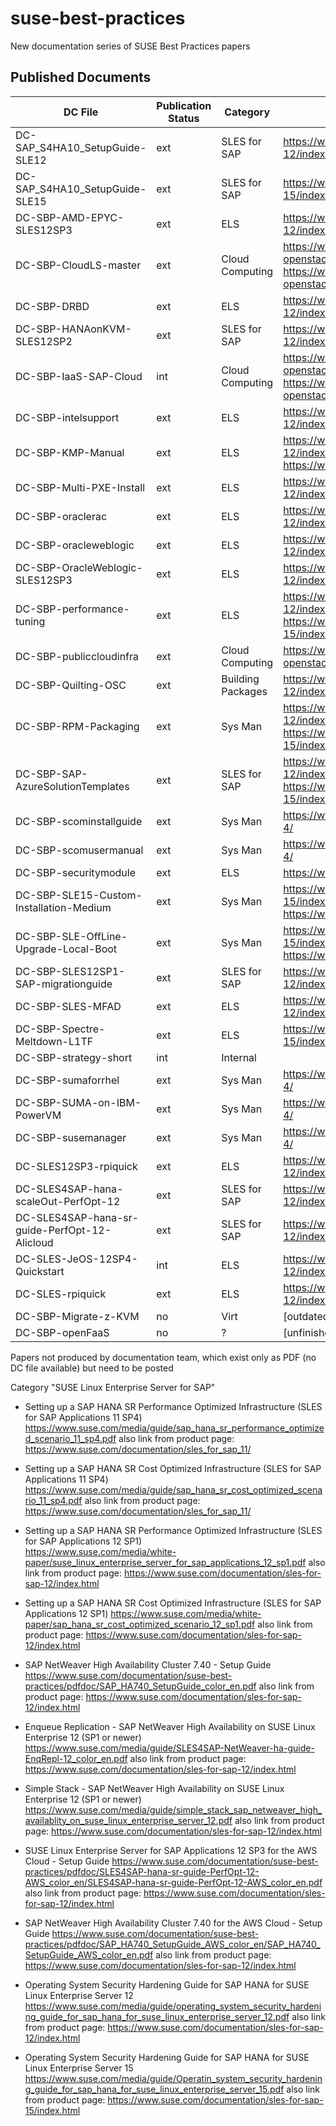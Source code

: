 # suse-best-practices
New documentation series of SUSE Best Practices papers

## Published Documents

| DC File | Publication Status | Category | Product page links |
| ------- | ------------------ | -------- | ------------------ |
| DC-SAP_S4HA10_SetupGuide-SLE12 | ext | SLES for SAP | https://www.suse.com/documentation/sles-for-sap-12/index.html |
| DC-SAP_S4HA10_SetupGuide-SLE15 | ext | SLES for SAP | https://www.suse.com/documentation/sles-for-sap-15/index.html |
| DC-SBP-AMD-EPYC-SLES12SP3 | ext | ELS | https://www.suse.com/documentation/sles-12/index.html |
| DC-SBP-CloudLS-master | ext | Cloud Computing | https://www.suse.com/documentation/suse-openstack-cloud-9/index.html, https://www.suse.com/documentation/suse-openstack-cloud-8/  |
| DC-SBP-DRBD | ext | ELS | https://www.suse.com/documentation/sles-12/index.html |
| DC-SBP-HANAonKVM-SLES12SP2 | ext | SLES for SAP | https://www.suse.com/documentation/sles-for-sap-12/index.html |
| DC-SBP-IaaS-SAP-Cloud | int | Cloud Computing | https://www.suse.com/documentation/suse-openstack-cloud-9/index.html, https://www.suse.com/documentation/suse-openstack-cloud-8/ |
| DC-SBP-intelsupport | ext | ELS | https://www.suse.com/documentation/sles-12/index.html |
| DC-SBP-KMP-Manual | ext | ELS | https://www.suse.com/documentation/sles-12/index.html, https://www.suse.com/documentation/sled-12/ |
| DC-SBP-Multi-PXE-Install | ext | ELS | https://www.suse.com/documentation/sles-12/index.html |
| DC-SBP-oraclerac | ext | ELS | https://www.suse.com/documentation/sles-12/index.html |
| DC-SBP-oracleweblogic | ext | ELS | https://www.suse.com/documentation/sles-12/index.html |
| DC-SBP-OracleWeblogic-SLES12SP3 | ext | ELS | https://www.suse.com/documentation/sles-12/index.html |
| DC-SBP-performance-tuning | ext | ELS | https://www.suse.com/documentation/sles-12/index.html, https://www.suse.com/documentation/sles-15/index.html  |
| DC-SBP-publiccloudinfra | ext | Cloud Computing | https://www.suse.com/documentation/suse-openstack-cloud-7/ |
| DC-SBP-Quilting-OSC | ext | Building Packages | https://www.suse.com/documentation/sles-12/index.html |
| DC-SBP-RPM-Packaging | ext | Sys Man | https://www.suse.com/documentation/sles-12/index.html, https://www.suse.com/documentation/sles-15/index.html |
| DC-SBP-SAP-AzureSolutionTemplates | ext | SLES for SAP | https://www.suse.com/documentation/sles-for-sap-12/index.html, https://www.suse.com/documentation/sles-for-sap-15/index.html |
| DC-SBP-scominstallguide | ext | Sys Man | https://www.suse.com/documentation/suse-manager-4/ |
| DC-SBP-scomusermanual | ext | Sys Man | https://www.suse.com/documentation/suse-manager-4/ |
| DC-SBP-securitymodule | ext | ELS | https://www.suse.com/documentation/sles11/index.html |
| DC-SBP-SLE15-Custom-Installation-Medium | ext | Sys Man | https://www.suse.com/documentation/sles-15/index.html, https://www.suse.com/documentation/sled-15/ |
| DC-SBP-SLE-OffLine-Upgrade-Local-Boot | ext | Sys Man | https://www.suse.com/documentation/sles-15/index.html, https://www.suse.com/documentation/sled-15/ |
| DC-SBP-SLES12SP1-SAP-migrationguide | ext | SLES for SAP | https://www.suse.com/documentation/sles-for-sap-12/index.html |
| DC-SBP-SLES-MFAD | ext | ELS | https://www.suse.com/documentation/sles-12/index.html |
| DC-SBP-Spectre-Meltdown-L1TF | ext | ELS | https://www.suse.com/documentation/sles-15/index.html plus all other SLE-based products |
| DC-SBP-strategy-short | int | Internal |
| DC-SBP-sumaforrhel | ext | Sys Man | https://www.suse.com/documentation/suse-manager-4/ |
| DC-SBP-SUMA-on-IBM-PowerVM | ext | Sys Man | https://www.suse.com/documentation/suse-manager-4/ |
| DC-SBP-susemanager | ext | Sys Man | https://www.suse.com/documentation/suse-manager-4/ |
| DC-SLES12SP3-rpiquick | ext | ELS | https://www.suse.com/documentation/sles-12/index.html |
| DC-SLES4SAP-hana-scaleOut-PerfOpt-12 | ext | SLES for SAP | https://www.suse.com/documentation/sles-for-sap-12/index.html |
| DC-SLES4SAP-hana-sr-guide-PerfOpt-12-Alicloud | ext | SLES for SAP | https://www.suse.com/documentation/sles-for-sap-12/index.html |
| DC-SLES-JeOS-12SP4-Quickstart | int | ELS | https://www.suse.com/documentation/sles-12/index.html |
| DC-SLES-rpiquick | ext | ELS | https://www.suse.com/documentation/sles-12/index.html |
| DC-SBP-Migrate-z-KVM | no | Virt | [outdated] |
| DC-SBP-openFaaS | no | ? | [unfinished, outdated] |


Papers not produced by documentation team, which exist only as PDF (no DC file available) but need to be posted

Category "SUSE Linux Enterprise Server for SAP"

* Setting up a SAP HANA SR Performance Optimized Infrastructure (SLES for SAP Applications 11 SP4)
  https://www.suse.com/media/guide/sap_hana_sr_performance_optimized_scenario_11_sp4.pdf
  also link from product page:
  https://www.suse.com/documentation/sles_for_sap_11/

* Setting up a SAP HANA SR Cost Optimized Infrastructure (SLES for SAP Applications 11 SP4)
  https://www.suse.com/media/guide/sap_hana_sr_cost_optimized_scenario_11_sp4.pdf
  also link from product page:
  https://www.suse.com/documentation/sles_for_sap_11/

* Setting up a SAP HANA SR Performance Optimized Infrastructure (SLES for SAP Applications 12 SP1)       
  https://www.suse.com/media/white-paper/suse_linux_enterprise_server_for_sap_applications_12_sp1.pdf
  also link from product page: 
  https://www.suse.com/documentation/sles-for-sap-12/index.html

* Setting up a SAP HANA SR Cost Optimized Infrastructure (SLES for SAP Applications 12 SP1)
  https://www.suse.com/media/white-paper/sap_hana_sr_cost_optimized_scenario_12_sp1.pdf
  also link from product page:
  https://www.suse.com/documentation/sles-for-sap-12/index.html

* SAP NetWeaver High Availability Cluster 7.40 - Setup Guide
  https://www.suse.com/documentation/suse-best-practices/pdfdoc/SAP_HA740_SetupGuide_color_en.pdf
  also link from product page:
  https://www.suse.com/documentation/sles-for-sap-12/index.html

* Enqueue Replication - SAP NetWeaver High Availability on SUSE Linux Enterprise 12 (SP1 or newer)
  https://www.suse.com/media/guide/SLES4SAP-NetWeaver-ha-guide-EnqRepl-12_color_en.pdf
  also link from product page:
  https://www.suse.com/documentation/sles-for-sap-12/index.html

* Simple Stack - SAP NetWeaver High Availability on SUSE Linux Enterprise 12 (SP1 or newer)      
  https://www.suse.com/media/guide/simple_stack_sap_netweaver_high_availablity_on_suse_linux_enterprise_server_12.pdf
  also link from product page:
  https://www.suse.com/documentation/sles-for-sap-12/index.html

* SUSE Linux Enterprise Server for SAP Applications 12 SP3 for the AWS Cloud - Setup Guide
  https://www.suse.com/documentation/suse-best-practices/pdfdoc/SLES4SAP-hana-sr-guide-PerfOpt-12-AWS_color_en/SLES4SAP-hana-sr-guide-PerfOpt-12-AWS_color_en.pdf
  also link from product page:
  https://www.suse.com/documentation/sles-for-sap-12/index.html

* SAP NetWeaver High Availability Cluster 7.40 for the AWS Cloud - Setup Guide
  https://www.suse.com/documentation/suse-best-practices/pdfdoc/SAP_HA740_SetupGuide_AWS_color_en/SAP_HA740_SetupGuide_AWS_color_en.pdf
  also link from product page:
  https://www.suse.com/documentation/sles-for-sap-12/index.html

* Operating System Security Hardening Guide for SAP HANA for SUSE Linux Enterprise Server 12
  https://www.suse.com/media/guide/operating_system_security_hardening_guide_for_sap_hana_for_suse_linux_enterprise_server_12.pdf
  also link from product page:
  https://www.suse.com/documentation/sles-for-sap-12/index.html

* Operating System Security Hardening Guide for SAP HANA for SUSE Linux Enterprise Server 15
  https://www.suse.com/media/guide/Operatin_system_security_hardening_guide_for_sap_hana_for_suse_linux_enterprise_server_15.pdf
  also link from product page:
  https://www.suse.com/documentation/sles-for-sap-15/index.html


